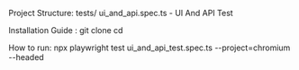 
Project Structure:
tests/
      ui_and_api.spec.ts - UI And API Test



Installation Guide :
git clone 
cd 


How to run:
npx playwright test ui_and_api_test.spec.ts --project=chromium --headed